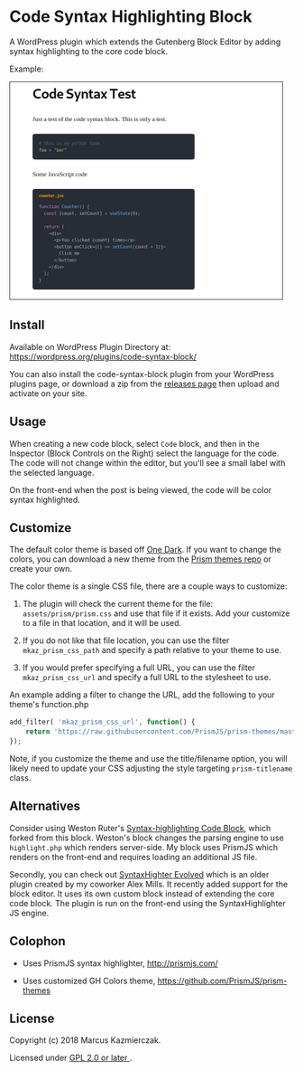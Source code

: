 
# Code Syntax Highlighting Block

A WordPress plugin which extends the Gutenberg Block Editor by adding syntax highlighting to the core code block.


Example:

<img src="screenshot.png" title="Screenshot example in use" alt="screen shot" width="483" height="384" style="border:1px solid #333"/>

## Install


Available on WordPress Plugin Directory at: https://wordpress.org/plugins/code-syntax-block/

You can also install the code-syntax-block plugin from your WordPress plugins page, or download a zip from the  [releases page](https://github.com/mkaz/code-syntax-block/releases) then upload and activate on your site.

## Usage

When creating a new code block, select `Code` block, and then in the Inspector (Block Controls on the Right) select the language for the code. The code will not change within the editor, but you'll see a small label with the selected language.

On the front-end when the post is being viewed, the code will be color syntax highlighted.

## Customize

The default color theme is based off [One Dark](https://github.com/AGMStudio/prism-theme-one-dark). If you want to change the colors, you can download a new theme from the [Prism themes repo](https://github.com/PrismJS/prism-themes) or create your own.

The color theme is a single CSS file, there are a couple ways to customize:

1. The plugin will check the current theme for the file: `assets/prism/prism.css` and use that file if it exists. Add your customize to a file in that location, and it will be used.

2. If you do not like that file location, you can use the filter `mkaz_prism_css_path` and specify a path relative to your theme to use.

3. If you would prefer specifying a full URL, you can use the filter `mkaz_prism_css_url` and specify a full URL to the stylesheet to use.

An example adding a filter to change the URL, add the following to your theme's function.php

```php
add_filter( 'mkaz_prism_css_url', function() {
	return 'https://raw.githubusercontent.com/PrismJS/prism-themes/master/themes/prism-hopscotch.css'; 
});
```

Note, if you customize the theme and use the title/filename option, you will likely need to update your CSS adjusting the style targeting `prism-titlename` class.

## Alternatives

Consider using Weston Ruter's [Syntax-highlighting Code Block](https://wordpress.org/plugins/syntax-highlighting-code-block/), which forked from this block. Weston's block changes the parsing engine to use `highlight.php` which renders server-side. My block uses PrismJS which renders on the front-end and requires loading an additional JS file.

Secondly, you can check out [SyntaxHighter Evolved](https://wordpress.org/plugins/syntaxhighlighter/) which is an older plugin created by my coworker Alex Mills. It recently added support for the block editor. It uses its own custom block instead of extending the core code block. The plugin is run on the front-end using the SyntaxHighlighter JS engine.

## Colophon

- Uses PrismJS syntax highlighter, http://prismjs.com/

- Uses customized GH Colors theme, https://github.com/PrismJS/prism-themes


## License

Copyright (c) 2018 Marcus Kazmierczak.

Licensed under <a href="https://opensource.org/licenses/GPL-2.0"> GPL 2.0 or later </a>.

